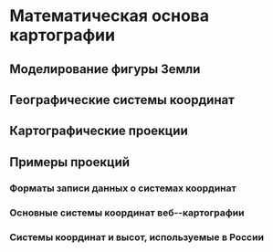 # Математическая основа картографии

## Моделирование фигуры Земли

## Географические системы координат

## Картографические проекции

## Примеры проекций

### Форматы записи данных о системах координат

### Основные системы координат веб--картографии

### Системы координат и высот, используемые в России